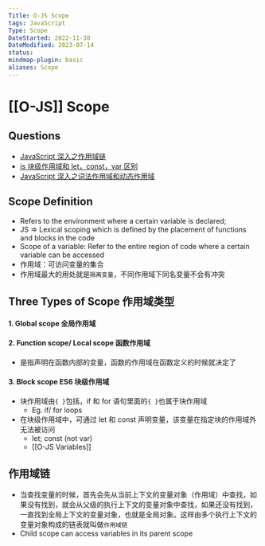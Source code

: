 ```yaml
---
Title: O-JS Scope
tags: JavaScript
Type: Scope
DateStarted: 2022-11-30
DateModified: 2023-07-14
status:
mindmap-plugin: basic
aliases: Scope
---
```

# [[O-JS]] Scope
## Questions

- [JavaScript 深入之作用域链](https://link.juejin.cn?target=https%3A%2F%2Fgithub.com%2Fmqyqingfeng%2FBlog%2Fissues%2F6 "https://github.com/mqyqingfeng/Blog/issues/6")
- [js 块级作用域和 let，const，var 区别](https://link.juejin.cn?target=https%3A%2F%2Fwww.cnblogs.com%2Fmoumoon%2Fp%2F10985250.html "https://www.cnblogs.com/moumoon/p/10985250.html")
- [JavaScript 深入之词法作用域和动态作用域](https://link.juejin.cn/?target=https%3A%2F%2Fgithub.com%2Fmqyqingfeng%2FBlog%2Fissues%2F3 "https://github.com/mqyqingfeng/Blog/issues/3")

## Scope Definition
- Refers to the environment where a certain variable is declared;  
- JS => Lexical scoping which is defined by the placement of functions and blocks in the code  
- Scope of a variable: Refer to the entire region of code where a certain variable can be accessed  
- 作用域：可访问变量的集合
- 作用域最大的用处就是`隔离变量`，不同作用域下同名变量不会有冲突

## Three Types of Scope 作用域类型

#### 1. Global scope 全局作用域

#### 2. Function scope/ Local scope 函数作用域

- 是指声明在函数内部的变量，函数的作用域在函数定义的时候就决定了

#### 3. Block scope ES6 块级作用域
- 块作用域由`{ }`包括，if 和 for 语句里面的`{ }`也属于块作用域
  - Eg. if/ for loops
- 在块级作用域中，可通过 let 和 const 声明变量，该变量在指定块的作用域外无法被访问
  - let; const (not var)
  - [[O-JS Variables]]

## 作用域链
- 当查找变量的时候，首先会先从当前上下文的变量对象（作用域）中查找，如果没有找到，就会从父级的执行上下文的变量对象中查找，如果还没有找到，一直找到全局上下文的变量对象，也就是全局对象。这样由多个执行上下文的变量对象构成的链表就叫做`作用域链`
- Child scope can access variables in its parent scope

